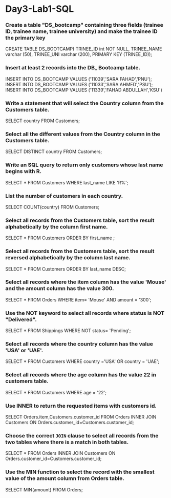 # Day3-Lab1-SQL

### Create a table "DS_bootcamp" containing three fields (trainee ID, trainee name, trainee university) and make the trainee ID the primary key
CREATE TABLE DS_BOOTCAMP(
  TRINEE_ID int NOT NULL, 
  TRINEE_NAME varchar (50),
  TRINEE_UNI varchar (200),
  PRIMARY KEY (TRINEE_ID));
  
### Insert at least 2 records into the DB_ Bootcamp table.
INSERT INTO DS_BOOTCAMP VALUES ('11039','SARA FAHAD','PNU');
INSERT INTO DS_BOOTCAMP VALUES ('11033','SARA AHMED','PSU');
INSERT INTO DS_BOOTCAMP VALUES ('11339','FAHAD ABDULLAH','KSU')

### Write a statement that will select the Country column from the Customers table.
SELECT country FROM Customers;

### Select all the different values from the Country column in the Customers table.
SELECT DISTINCT country FROM Customers;

### Write an SQL query to return only customers whose last name begins with R.
SELECT * FROM Customers WHERE last_name LIKE 'R%'; 

### List the number of customers in each country.
SELECT COUNT(country) FROM Customers; 

### Select all records from the Customers table, sort the result alphabetically by the column first name.
SELECT * FROM Customers ORDER BY first_name ; 

### Select all records from the Customers table, sort the result reversed alphabetically by the column last name.
SELECT * FROM Customers ORDER BY last_name DESC;

### Select all records where the item column has the value 'Mouse' and the amount column has the value 300.
SELECT * FROM Orders WHERE item= 'Mouse' AND amount = '300'; 

### Use the NOT keyword to select all records where status is NOT "Delivered".
SELECT * FROM Shippings WHERE NOT status= 'Pending'; 

### Select all records where the country column has the value 'USA' or 'UAE'.
SELECT * FROM Customers WHERE country ='USA' OR country = 'UAE'; 

### Select all records where the age column has the value 22 in customers table.
SELECT * FROM Customers WHERE age = '22';

### Use INNER to return the requested items with customers id.
SELECT Orders.item,Customers.customer_id FROM Orders INNER JOIN Customers ON Orders.customer_id=Customers.customer_id; 

### Choose the correct `JOIN` clause to select all records from the two tables where there is a match in both tables.
SELECT * FROM Orders INNER JOIN Customers ON Orders.customer_id=Customers.customer_id; 

### Use the MIN function to select the record with the smallest value of the amount column from Orders table.
SELECT MIN(amount) FROM Orders;
